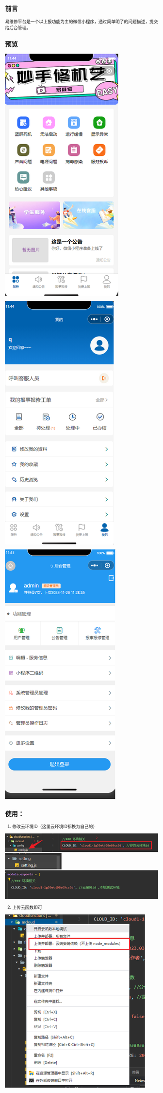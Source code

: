## 前言
易维修平台是一个以上报功能为主的微信小程序，通过简单明了的问题描述，提交给后台管理。

## 预览

![Alt text](./images/image.png)

![Alt text](./images/image-1.png)

![Alt text](./images/image-2.png)
## 使用：

1. 修改云环境ID（这里云环境ID都换为自己的）

![Alt text](./images/image-3.png)
![Alt text](./images/image-4.png)
![Alt text](./images/image-5.png)

2. 上传云函数即可

![Alt text](./images/image-6.png)
